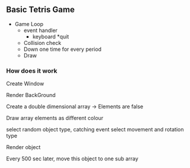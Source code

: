 ## Basic Tetris Game


* Game Loop
  * event handler
    * keyboard
    *quit
  * Collision check
  * Down one time for every period
  * Draw

### How does it work

Create Window

Render BackGround

Create a double dimensional array -> Elements are false

Draw array elements as different colour

select random object type, catching event select movement and rotation type

Render object

Every 500 sec later, move this object to one sub array

